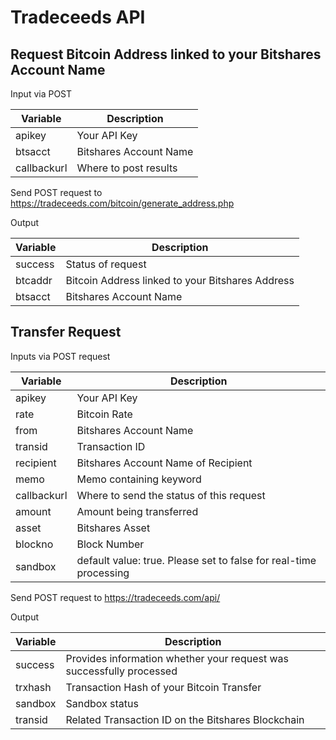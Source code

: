 # Tradeceeds API

## Request Bitcoin Address linked to your Bitshares Account Name

Input via POST

Variable | Description
------------ | -------------
apikey | Your API Key
btsacct| Bitshares Account Name
callbackurl | Where to post results

Send POST request to https://tradeceeds.com/bitcoin/generate_address.php

Output

Variable | Description
------------ | -------------
success | Status of request
btcaddr | Bitcoin Address linked to your Bitshares Address
btsacct| Bitshares Account Name



## Transfer Request

Inputs via POST request

Variable | Description
------------ | -------------
apikey | Your API Key
rate | Bitcoin Rate
from | Bitshares Account Name
transid | Transaction ID
recipient | Bitshares Account Name of Recipient
memo | Memo containing keyword
callbackurl | Where to send the status of this request
amount | Amount being transferred
asset | Bitshares Asset
blockno | Block Number
sandbox | default value: true. Please set to false for real-time processing

Send POST request to https://tradeceeds.com/api/

Output

Variable | Description
------------ | -------------
success | Provides information whether your request was successfully processed
trxhash | Transaction Hash of your Bitcoin Transfer
sandbox | Sandbox status
transid | Related Transaction ID on the Bitshares Blockchain
